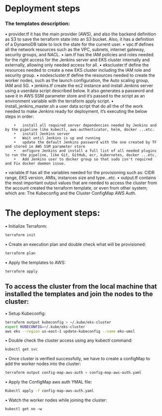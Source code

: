 # Deployment steps

### The templates description:
•	provider.tf it has the main provider (AWS), and also the backend definition as S3 to save the terraform state into an S3 bucket. Also, it has a definition of a DynamoDB table to lock the state for the current user.
•	vpc.tf defines all the network resources such as the VPC, subnets, internet gateway, security groups, and NACL.
•	iam.tf has the IAM policies and roles needed for the right access for the Jenkins server and EKS cluster internally and externally, allowing only needed access for all.
•	ekscluster.tf define the resources needed to create a new EKS cluster including the IAM role and security group.
•	nodescluster.tf define the resources needed to create the worker nodes, such as the launch configuration, the Auto scaling group, IAM and SG.
•	jenkins.tf create the ec2 instance and install Jenkins server using a userdata script described below. It also generates a password and save it in AWS SSM parameter store and it’s passed to the script as an environment variable with the terraform apply script. 
•	install_jenkins_master.sh a user data script that do all the of the work needed to make Jenkins ready for deployment, it’s executing the below steps in order:

        •	install all required server dependencies needed by Jenkins and by the pipeline like kubectl, aws-authenticator, helm, docker ...etc.
        •	install Jenkins server
        •	Wait until Jenkins is up and running
        •	update the default Jenkins password with the one created by TF and stored in AWS SSM parameter store
        •	onfigure Jenkins and install a full list of all needed plugins to run the pipeline, like Git, GitHub, ecr, kubernetes, docker ...etc.
        •	Add Jenkins user to docker group so that sudo isn't required and Fix docker daemon issue.
•	variable.tf has all the variables needed for the provisioning such as: CIDR range, EKS version, AMIs, instances size and type…etc. 
•	output.tf contains the most important output values that are needed to access the cluster from the account created the terraform template, or even from other system; which are: The Kubeconfig and the Cluster ConfigMap AWS Auth.


# The deployment steps: 
•	Initialize Terraform:
  ```sh
  terraform init
```  
•	Create an execution plan and double check what will be provisioned:
  ```sh
  terraform plan
```  
•	Apply the templates to AWS:
  ```sh
  terraform apply
```  



## To access the cluster from the local machine that installed the templates and join the nodes to the cluster:
•	Setup Kubeconfig:

  ```sh
terraform output kubeconfig > ~/.kube/eks-cluster
export KUBECONFIG=~/.kube/eks-cluster
aws eks --region us-east-1 update-kubeconfig --name eks-umsl
```
•	Double check the cluster access using any kubectl command:
  ```sh
  kubectl get svc
```  
•	Once cluster is verified successfully, we have to create a configMap to add the worker nodes into the cluster:
  ```sh
  terraform output config-map-aws-auth > config-map-aws-auth.yaml
```  
•	Apply the ConfigMap aws auth YMAL file:
  ```sh
  Kubectl apply -f config-map-aws-auth.yaml
```  

•	Watch the worker nodes while joining the cluster:
  ```sh
  kubectl get no –w
```  


